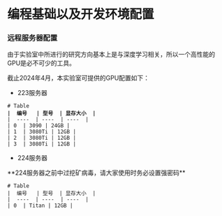 # 编程基础以及开发环境配置

### 远程服务器配置

由于实验室中所进行的研究方向基本上是与深度学习相关，所以一个高性能的GPU是必不可少的工具。

截止2024年4月，本实验室可提供的GPU配置如下：

* 223服务器

<pre><code># Table
<strong>|  编号   | 型号  | 显存大小  |
</strong>|  ----  | ----  | ----  |
| 0  | 3090 | 24GB |
| 1  | 3080Ti | 12GB |
| 2  | 3080Ti | 12GB |
| 3  | 3080Ti | 12GB |
</code></pre>

* 224服务器

\*\*224服务器之前中过挖矿病毒，请大家使用时务必设置强密码\*\*

```
# Table
|  编号   | 型号  | 显存大小  |
|  ----  | ----  | ----  |
| 0  | Titan | 12GB |
```

